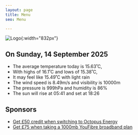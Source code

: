 ```yaml
---
layout: page
title: Menu
seo: Menu

---
```


![Logo](/images/logo.jpg){:width="832px"}

<!-- weather_marker starts -->
## On Sunday, 14 September 2025

- The average temperature today is 15.63˚C,
- With highs of 16.1˚C and lows of 15.38˚C,
- It may feel like 15.49˚C with light rain
- The wind speed is 8.49m/s and visibility is 10000m
- The pressure is 999hPa and humidity is 86%
- The sun will rise at 05:41 and set at 18:26

<!-- weather_marker ends -->

## Sponsors

- [Get £50 credit when switching to Octopus Energy](https://bit.ly/3oD1nnS)
- [Get £75 when taking a 1000mb YouFibre broadband plan](https://aklam.io/91zWhU?)
